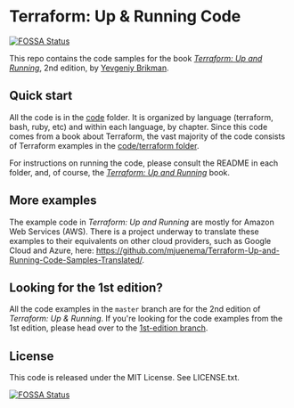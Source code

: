# Terraform: Up & Running Code
[![FOSSA Status](https://app.fossa.com/api/projects/git%2Bgithub.com%2Fbrikis98%2Fterraform-up-and-running-code.svg?type=shield)](https://app.fossa.com/projects/git%2Bgithub.com%2Fbrikis98%2Fterraform-up-and-running-code?ref=badge_shield)


This repo contains the code samples for the book *[Terraform: Up and Running](http://www.terraformupandrunning.com)*,
2nd edition, by [Yevgeniy Brikman](http://www.ybrikman.com).




## Quick start

All the code is in the [code](/code) folder. It is organized by language (terraform, bash, ruby, etc) and within each
language, by chapter. Since this code comes from a book about Terraform, the vast majority of the code consists of
Terraform examples in the [code/terraform folder](/code/terraform). 

For instructions on running the code, please consult the README in each folder, and, of course, the 
*[Terraform: Up and Running](http://www.terraformupandrunning.com)* book. 



## More examples

The example code in *Terraform: Up and Running* are mostly for Amazon Web Services (AWS). There is a project underway
to translate these examples to their equivalents on other cloud providers, such as Google Cloud and Azure, here:
https://github.com/mjuenema/Terraform-Up-and-Running-Code-Samples-Translated/. 



## Looking for the 1st edition?

All the code examples in the `master` branch are for the 2nd edition of *Terraform: Up & Running*. If you're looking
for the code examples from the 1st edition, please head over to the 
[1st-edition branch](https://github.com/brikis98/terraform-up-and-running-code/tree/1st-edition).



## License

This code is released under the MIT License. See LICENSE.txt.


[![FOSSA Status](https://app.fossa.com/api/projects/git%2Bgithub.com%2Fbrikis98%2Fterraform-up-and-running-code.svg?type=large)](https://app.fossa.com/projects/git%2Bgithub.com%2Fbrikis98%2Fterraform-up-and-running-code?ref=badge_large)